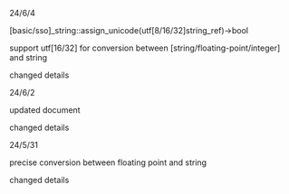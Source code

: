 24/6/4

[basic/sso]_string::assign_unicode(utf[8/16/32]string_ref)->bool

support utf[16/32] for conversion between [string/floating-point/integer] and string

changed details

24/6/2

updated document

changed details

24/5/31

precise conversion between floating point and string

changed details
